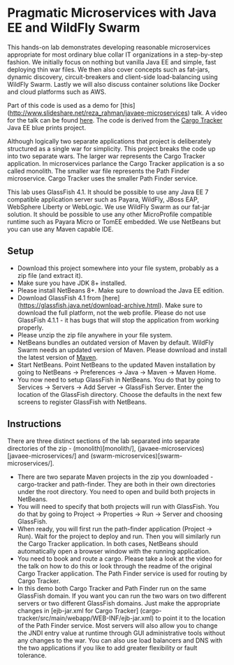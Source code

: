 Pragmatic Microservices with Java EE and WildFly Swarm
======================================================
This hands-on lab demonstrates developing reasonable microservices appropriate 
for most ordinary blue collar IT organizations in a step-by-step fashion. We 
initially focus on nothing but vanilla Java EE and simple, fast deploying thin 
war files. We then also cover concepts such as fat-jars, dynamic discovery, 
circuit-breakers and client-side load-balancing using WildFly Swarm. Lastly we 
will also discuss container solutions like Docker and cloud platforms such as
AWS.   

Part of this code is used as a demo for 
[this] (http://www.slideshare.net/reza_rahman/javaee-microservices) talk. A
video for the talk can be found [here](https://www.youtube.com/watch?v=bS6zKgMb8So).
The code is derived from the [Cargo Tracker](https://cargotracker.java.net/)
Java EE blue prints project. 




Although logically two separate applications that 
project is deliberately structured as a single war for simplicity. This project
breaks the code up into two separate wars. The larger war represents the Cargo Tracker
application. In microservices parlance the Cargo Tracker application is a so
called monolith. The smaller war file represents the Path Finder microservice. Cargo
Tracker uses the smaller Path Finder service.

This lab uses GlassFish 4.1. It should be possible to use any Java EE 7 
compatible application server such as Payara, WildFly, JBoss EAP, 
WebSphere Liberty or WebLogic. We use WildFly Swarm as our fat-jar solution. It
should be possible to use any other MicroProfile compatible runtime such as 
Payara Micro or TomEE embedded. We use NetBeans but you can use any Maven 
capable IDE. 

Setup
-----
* Download this project somewhere into your file system, probably as a zip file 
(and extract it).
* Make sure you have JDK 8+ installed.
* Please install NetBeans 8+. Make sure to download the Java EE edition.
* Download GlassFish 4.1 from [here]
(https://glassfish.java.net/download-archive.html). Make sure to download the 
full platform, not the web profile. Please do not use GlassFish 4.1.1 - it 
has bugs that will stop the application from working properly.
* Please unzip the zip file anywhere in your file system.
* NetBeans bundles an outdated version of Maven by default. WildFly Swarm 
needs an updated version of Maven. Please download and install the latest
version of [Maven](https://maven.apache.org/download.cgi).
* Start NetBeans. Point NetBeans to the updated Maven installation by going to
NetBeans -> Preferences -> Java -> Maven -> Maven Home. 
* You now need to setup GlassFish in NetBeans. You do that by going to 
Services -> Servers -> Add Server -> GlassFish Server. Enter the location of 
the GlassFish directory. Choose the defaults in the next few screens to register 
GlassFish with NetBeans.

Instructions
------------
There are three distinct sections of the lab separated into separate directories
of the zip - (monolith)[monolith/], (javaee-microservices)[javaee-microservices/] 
and (swarm-microservices)[swarm-microservices/].

* There are two separate Maven projects in the zip you downloaded - cargo-tracker
and path-finder. They are both in their own  directories under the root directory. You need
to open and build both projects in NetBeans.
* You will need to specify that both projects will run with GlassFish. You do that by going to 
Project -> Properties -> Run -> Server and choosing GlassFish.
* When ready, you will first run the path-finder application (Project -> Run). Wait for the project to
deploy and run. Then you will similarly run the Cargo Tracker application. In both cases, NetBeans
should automatically open a browser window with the running application.
* You need to book and route a cargo. Please take a look at the video for the talk on how to do this or
look through the readme of the original Cargo Tracker application. The Path Finder service is used for
routing by Cargo Tracker.
* In this demo both Cargo Tracker and Path Finder run on the same GlassFish domain. If you want you can 
run the two wars on two different servers or two different GlassFish domains. 
Just make the appropriate changes in [ejb-jar.xml for Cargo Tracker]
(cargo-tracker/src/main/webapp/WEB-INF/ejb-jar.xml) to point it to the location of the Path Finder
service. Most servers will also allow you to change the JNDI entry value at runtime through
GUI administrative tools without any changes to the war. You can also use load balancers and DNS
with the two applications if you like to add greater flexibility or fault tolerance.